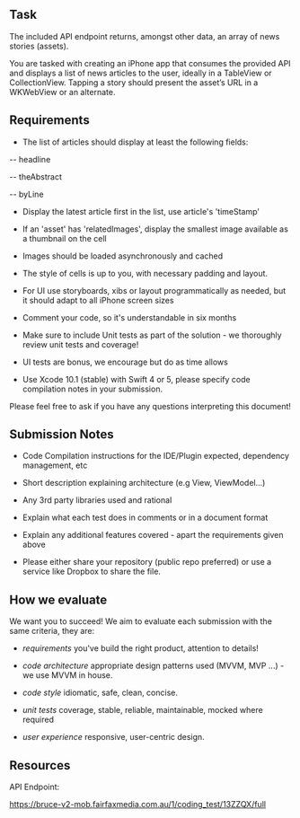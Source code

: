 ## TaskThe included API endpoint returns, amongst other data, an array of news stories (assets).You are tasked with creating an iPhone app that consumes the provided API and displays a list of news articles to the user, ideally in a TableView or CollectionView. Tapping a story should present the asset’s URL in a WKWebView or an alternate.## Requirements* The list of articles should display at least the following fields: -- headline-- theAbstract-- byLine* Display the latest article first in the list, use article's 'timeStamp'* If an 'asset' has 'relatedImages', display the smallest image available as a thumbnail on the cell* Images should be loaded asynchronously and cached* The style of cells is up to you, with necessary padding and layout.* For UI use storyboards, xibs or layout programmatically as needed, but it should adapt to all iPhone screen sizes* Comment your code, so it's understandable in six months* Make sure to include Unit tests as part of the solution - we thoroughly review unit tests and coverage!* UI tests are bonus, we encourage but do as time allows* Use Xcode 10.1 (stable) with Swift 4 or 5, please specify code compilation notes in your submission.Please feel free to ask if you have any questions interpreting this document!## Submission Notes* Code Compilation instructions for the IDE/Plugin expected, dependency management, etc* Short description explaining architecture (e.g View, ViewModel...)* Any 3rd party libraries used and rational* Explain what each test does in comments or in a document format* Explain any additional features covered - apart the requirements given above* Please either share your repository (public repo preferred) or use a service like Dropbox to share the file.## How we evaluateWe want you to succeed! We aim to evaluate each submission with the same criteria, they are: * *requirements* you've build the right product, attention to details! * *code architecture* appropriate design patterns used (MVVM, MVP ...) - we use MVVM in house. * *code style* idiomatic, safe, clean, concise. * *unit tests* coverage, stable, reliable, maintainable, mocked where required * *user experience* responsive, user-centric design.## ResourcesAPI Endpoint:https://bruce-v2-mob.fairfaxmedia.com.au/1/coding_test/13ZZQX/full